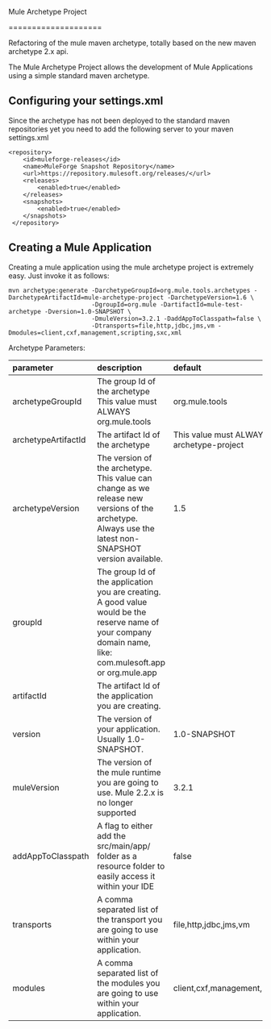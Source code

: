 Mule Archetype Project

====================

Refactoring of the mule maven archetype, totally based on the new maven archetype 2.x api.

The Mule Archetype Project allows the development of Mule Applications using a simple standard maven archetype. 

Configuring your settings.xml
--------------------------

Since the archetype has not been deployed to the standard maven repositories yet you need to add the following server
to your maven settings.xml
	
	<repository>
	 	<id>muleforge-releases</id>
	    <name>MuleForge Snapshot Repository</name>
	    <url>https://repository.mulesoft.org/releases/</url>
		<releases>
            <enabled>true</enabled>
        </releases>
        <snapshots>
            <enabled>true</enabled>
        </snapshots>
	 </repository> 

Creating a Mule Application
--------------------------

Creating a mule application using the mule archetype project is extremely easy. Just invoke it as follows:

	mvn archetype:generate -DarchetypeGroupId=org.mule.tools.archetypes -DarchetypeArtifactId=mule-archetype-project -DarchetypeVersion=1.6 \
						   -DgroupId=org.mule -DartifactId=mule-test-archetype -Dversion=1.0-SNAPSHOT \
						   -DmuleVersion=3.2.1 -DaddAppToClasspath=false \
						   -Dtransports=file,http,jdbc,jms,vm -Dmodules=client,cxf,management,scripting,sxc,xml
						
Archetype Parameters:

|parameter|description|default|
|:--------|:----------|:----------|
|archetypeGroupId|The group Id of the archetype This value must ALWAYS org.mule.tools|org.mule.tools|
|archetypeArtifactId|The artifact Id of the archetype| This value must ALWAYS mule-archetype-project|mule-archetype-project|
|archetypeVersion|The version of the archetype. This value can change as we release new versions of the archetype. Always use the latest non-SNAPSHOT version available.|1.5|
|groupId|The group Id of the application you are creating. A good value would be the reserve name of your company domain name, like: com.mulesoft.app or org.mule.app||
|artifactId|The artifact Id of the application you are creating. ||
|version|The version of your application. Usually 1.0-SNAPSHOT.|1.0-SNAPSHOT|
|muleVersion|The version of the mule runtime you are going to use. Mule 2.2.x is no longer supported|3.2.1|
|addAppToClasspath|A flag to either add the src/main/app/ folder as a resource folder to easily access it within your IDE|false|
|transports|A comma separated list of the transport you are going to use within your application.|file,http,jdbc,jms,vm |
|modules|A comma separated list of the modules you are going to use within your application. |client,cxf,management,scripting,sxc,xml |

